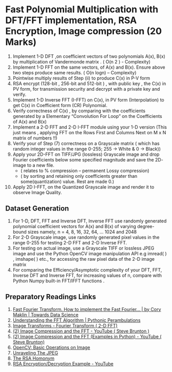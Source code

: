 # Fast Polynomial Multiplication with DFT/FFT implementation, RSA Encryption, Image compression (20 Marks)

1. Implement 1-D DFT ,on coefficient vectors of two polynomials A(x), B(x) by multiplication of Vandermonde matrix . ( O(n 2 ) - Complexity)
2. Implement 1-D FFT on the same vectors, of A(x) and B(x). Ensure above two steps produce same results. ( O(n logn) – Complexity)
3. Pointwise multiply results of Step (ii) to produce C(x) in P-V form
4. RSA encrypt (128-bit , 256-bit and 512-bit ) , with public key , the C(x) in PV form, for transmission security and decrypt with a private key and verify.
5. Implement 1-D Inverse FFT (I-FFT) on C(x), in PV form (Interpolation) to get C(x) in Coefficient form (CR) Polynomial.
6. Verify correctness of C(x) , by comparing with the coefficients generated by a Elementary “Convolution For Loop” on the Coefficients of A(x) and B(x)
7. Implement a 2-D FFT and 2-D I-FFT module using your 1-D version (This just means , applying FFT on the Rows First and Columns Next on M x N matrix of numbers !!)
8. Verify your of Step (7) correctness on a Grayscale matrix ( which has random integer values in the range 0-255; 255 → White & 0 → Black))
9. Apply your 2D-FFT on TIFF/JPG (lossless) Grayscale image and drop Fourier coefficients below some specified magnitude and save the 2D- image to a new file.
    - ( relates to % compression – permanent Lossy compression)
    - ( by sorting and retaining only coefficients greater than some(quantization) value. Rest are made 0.)
10. Apply 2D I-FFT, on the Quantized Grayscale image and render it to observe Image Quality.

## Dataset Generation

1. For 1-D, DFT, FFT and Inverse DFT, Inverse FFT use randomly generated polynomial coefficient vectors for A(x) and B(x) of varying degree-bound sizes namely, n = 4, 8, 16, 32, 64, ... 1024 and 2048
2. For 2-D Grayscale image, use randomly generated pixel values in the range 0-255 for testing 2-D FFT and 2-D Inverse FFT.
3. For testing on actual image, use a Grayscale TIFF or lossless JPEG image and use the Python OpenCV image manipulation API e.g imread( ) , imshape( ) etc., for accessing the raw pixel data of the 2-D image matrix
4. For comparing the Efficiency/Asymptotic complexity of your DFT, FFT, Inverse DFT and Inverse FFT, for increasing values of n, compare with Python Numpy built-in FFT/IFFT functions .

## Preparatory Readings Links

1. [Fast Fourier Transform. How to implement the Fast Fourier... | by Cory Maklin | Towards Data Science](https://towardsdatascience.com/fast-fourier-transform-937926e591cb)
2. [Understanding the FFT Algorithm | Pythonic Perambulations](https://jakevdp.github.io/blog/2013/08/28/understanding-the-fft/)
3. [Image Transforms - Fourier Transform ( 2-D FFT)](https://homepages.inf.ed.ac.uk/rbf/HIPR2/fourier.htm)
4. [(2) Image Compression and the FFT - YouTube ( Steve Brunton )](https://www.youtube.com/watch?v=gGEBUdM0PVc)
5. [(2) Image Compression and the FFT (Examples in Python) - YouTube ( Steve Brunton)](https://www.youtube.com/watch?v=uB3v6n8t2dQ)
6. [OpenCV: Basic Operations on Image](https://docs.opencv.org/master/d3/df2/tutorial_py_basic_ops.html)
7. [Unraveling The JPEG](https://parametric.press/issue-01/unraveling-the-jpeg/)
8. [The RSA Homonym](https://www.rsa.com/en-us/blog/2020-02/the-rsa-homonym)
9. [RSA Encryption/Decryption Example - YouTube](https://www.youtube.com/watch?v=9sY57iwNDJw)